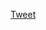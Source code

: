 <a class="twitter-share-button"
  href="https://twitter.com/intent/tweet?text=تجربة%20أخرى">
Tweet</a>
